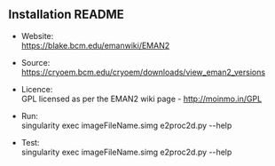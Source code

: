 ## Installation README

* Website:  
            https://blake.bcm.edu/emanwiki/EMAN2
* Source:   
            https://cryoem.bcm.edu/cryoem/downloads/view_eman2_versions
* Licence:  
            GPL licensed as per the EMAN2 wiki page - http://moinmo.in/GPL
* Run:      
            singularity exec imageFileName.simg e2proc2d.py --help

* Test:     
            singularity exec imageFileName.simg e2proc2d.py --help
